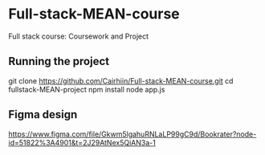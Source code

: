 # Full-stack-MEAN-course
Full stack course: Coursework and Project

## Running the project
git clone https://github.com/Cairhiin/Full-stack-MEAN-course.git
cd fullstack-MEAN-project
npm install
node app.js

## Figma design
https://www.figma.com/file/Gkwm5lgahuRNLaLP99gC9d/Bookrater?node-id=51822%3A4901&t=2J29AtNex5QiAN3a-1
